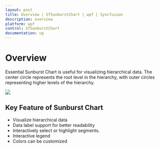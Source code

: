 ```yaml
---
layout: post
title: Overview | SfSunburstChart | wpf | Syncfusion
description: overview
platform: wpf
control: SfSunburstChart
documentation: ug
---
```


# Overview

Essential Sunburst Chart is useful for visualizing hierarchical data. The center circle represents the root level in the hierarchy, with outer circles representing higher levels of the hierarchy.
 

![](surface_chart_images/surface_chart_img1.jpeg)


## Key Feature of Sunburst Chart
* Visualize hierarchical data
* Data label support for better readability
* Interactively select or highlight segments.
* Interactive legend
* Colors can be customized